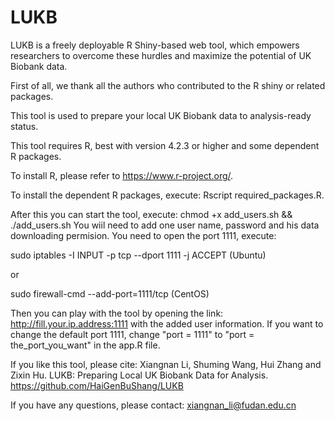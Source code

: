 # LUKB
LUKB is a freely deployable R Shiny-based web tool, which empowers researchers to overcome these hurdles and maximize the potential of UK Biobank data.

First of all, we thank all the authors who contributed to the R shiny or related packages.

This tool is used to prepare your local UK Biobank data to analysis-ready status.

This tool requires R, best with version 4.2.3 or higher and some dependent R packages.

To install R, please refer to https://www.r-project.org/.

To install the dependent R packages, execute: Rscript required_packages.R.

After this you can start the tool, execute: chmod +x add_users.sh && ./add_users.sh
You wiil need to add one user name, password and his data downloading permision.
You need to open the port 1111, execute:

sudo iptables -I INPUT -p tcp --dport 1111 -j ACCEPT (Ubuntu)

or

sudo firewall-cmd --add-port=1111/tcp (CentOS)

Then you can play with the tool by opening the link: http://fill.your.ip.address:1111 with the added user information.
If you want to change the default port 1111, change "port = 1111" to "port = the_port_you_want" in the app.R file.

If you like this tool, please cite:
Xiangnan Li, Shuming Wang, Hui Zhang and Zixin Hu. LUKB: Preparing Local UK Biobank Data for Analysis. https://github.com/HaiGenBuShang/LUKB

If you have any questions, please contact:
xiangnan_li@fudan.edu.cn
